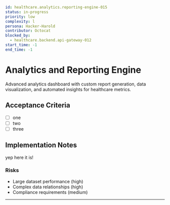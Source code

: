 ```yaml
id: healthcare.analytics.reporting-engine-015
status: in-progress
priority: low
complexity: l
persona: Hacker-Harold
contributor: Octocat
blocked_by:
  - healthcare.backend.api-gateway-012
start_time: -1
end_time: -1
```

# Analytics and Reporting Engine

Advanced analytics dashboard with custom report generation, data visualization, and automated insights for healthcare metrics.

## Acceptance Criteria

- [ ] one
- [ ] two
- [ ] three

## Implementation Notes

yep here it is!

### Risks

- Large dataset performance (high)
- Complex data relationships (high)
- Compliance requirements (medium)

---
